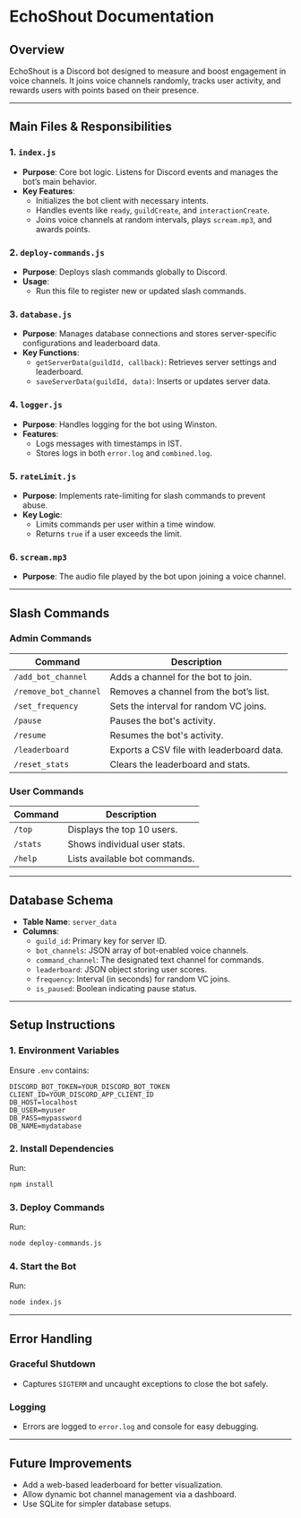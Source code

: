 # EchoShout Documentation

## Overview
EchoShout is a Discord bot designed to measure and boost engagement in voice channels. It joins voice channels randomly, tracks user activity, and rewards users with points based on their presence.

---

## Main Files & Responsibilities

### 1. `index.js`
- **Purpose**: Core bot logic. Listens for Discord events and manages the bot’s main behavior.
- **Key Features**:
  - Initializes the bot client with necessary intents.
  - Handles events like `ready`, `guildCreate`, and `interactionCreate`.
  - Joins voice channels at random intervals, plays `scream.mp3`, and awards points.

### 2. `deploy-commands.js`
- **Purpose**: Deploys slash commands globally to Discord.
- **Usage**:
  - Run this file to register new or updated slash commands.

### 3. `database.js`
- **Purpose**: Manages database connections and stores server-specific configurations and leaderboard data.
- **Key Functions**:
  - `getServerData(guildId, callback)`: Retrieves server settings and leaderboard.
  - `saveServerData(guildId, data)`: Inserts or updates server data.

### 4. `logger.js`
- **Purpose**: Handles logging for the bot using Winston.
- **Features**:
  - Logs messages with timestamps in IST.
  - Stores logs in both `error.log` and `combined.log`.

### 5. `rateLimit.js`
- **Purpose**: Implements rate-limiting for slash commands to prevent abuse.
- **Key Logic**:
  - Limits commands per user within a time window.
  - Returns `true` if a user exceeds the limit.

### 6. `scream.mp3`
- **Purpose**: The audio file played by the bot upon joining a voice channel.

---

## Slash Commands

### Admin Commands
| Command              | Description                                |
|----------------------|--------------------------------------------|
| `/add_bot_channel`   | Adds a channel for the bot to join.        |
| `/remove_bot_channel`| Removes a channel from the bot’s list.     |
| `/set_frequency`     | Sets the interval for random VC joins.     |
| `/pause`             | Pauses the bot's activity.                |
| `/resume`            | Resumes the bot's activity.               |
| `/leaderboard`       | Exports a CSV file with leaderboard data.  |
| `/reset_stats`       | Clears the leaderboard and stats.         |

### User Commands
| Command    | Description                    |
|------------|--------------------------------|
| `/top`     | Displays the top 10 users.     |
| `/stats`   | Shows individual user stats.   |
| `/help`    | Lists available bot commands.  |

---

## Database Schema
- **Table Name**: `server_data`
- **Columns**:
  - `guild_id`: Primary key for server ID.
  - `bot_channels`: JSON array of bot-enabled voice channels.
  - `command_channel`: The designated text channel for commands.
  - `leaderboard`: JSON object storing user scores.
  - `frequency`: Interval (in seconds) for random VC joins.
  - `is_paused`: Boolean indicating pause status.

---

## Setup Instructions

### 1. Environment Variables
Ensure `.env` contains:
```plaintext
DISCORD_BOT_TOKEN=YOUR_DISCORD_BOT_TOKEN
CLIENT_ID=YOUR_DISCORD_APP_CLIENT_ID
DB_HOST=localhost
DB_USER=myuser
DB_PASS=mypassword
DB_NAME=mydatabase
```

### 2. Install Dependencies
Run:
```bash
npm install
```

### 3. Deploy Commands
Run:
```bash
node deploy-commands.js
```

### 4. Start the Bot
Run:
```bash
node index.js
```

---

## Error Handling
### Graceful Shutdown
- Captures `SIGTERM` and uncaught exceptions to close the bot safely.

### Logging
- Errors are logged to `error.log` and console for easy debugging.

---

## Future Improvements
- Add a web-based leaderboard for better visualization.
- Allow dynamic bot channel management via a dashboard.
- Use SQLite for simpler database setups.

